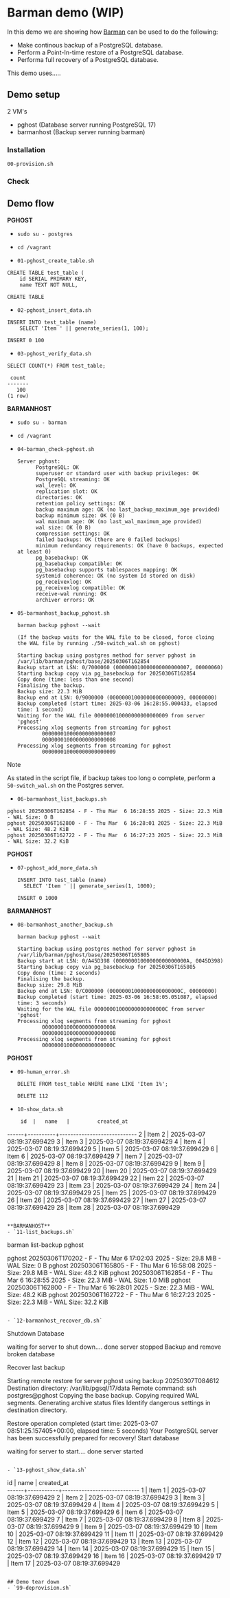 # Barman demo (WIP)
In this demo we are showing how [Barman](https://pgbarman.org/) can be used to do the following:
- Make continous backup of a PostgreSQL database.
- Perform a Point-In-time restore of a PostgreSQL database.
- Performa full recovery of a PostgreSQL database.

This demo uses.....

## Demo setup
2 VM's
- pghost (Database server running PostgreSQL 17)
- barmanhost (Backup server running barman)

### Installation
`00-provision.sh`

### Check

## Demo flow
**PGHOST**
- `sudo su - postgres`
- `cd /vagrant`

- `01-pghost_create_table.sh`
```
CREATE TABLE test_table (
    id SERIAL PRIMARY KEY,
    name TEXT NOT NULL,
    
CREATE TABLE
```

- `02-pghost_insert_data.sh`
```
INSERT INTO test_table (name)
    SELECT 'Item ' || generate_series(1, 100);

INSERT 0 100
```

- `03-pghost_verify_data.sh`
```
SELECT COUNT(*) FROM test_table;

 count 
-------
   100
(1 row)
```

**BARMANHOST**
- `sudo su - barman`
- `cd /vagrant`
- `04-barman_check-pghost.sh`

  ```
  Server pghost:
        PostgreSQL: OK
        superuser or standard user with backup privileges: OK
        PostgreSQL streaming: OK
        wal_level: OK
        replication slot: OK
        directories: OK
        retention policy settings: OK
        backup maximum age: OK (no last_backup_maximum_age provided)
        backup minimum size: OK (0 B)
        wal maximum age: OK (no last_wal_maximum_age provided)
        wal size: OK (0 B)
        compression settings: OK
        failed backups: OK (there are 0 failed backups)
        minimum redundancy requirements: OK (have 0 backups, expected at least 0)
        pg_basebackup: OK
        pg_basebackup compatible: OK
        pg_basebackup supports tablespaces mapping: OK
        systemid coherence: OK (no system Id stored on disk)
        pg_receivexlog: OK
        pg_receivexlog compatible: OK
        receive-wal running: OK
        archiver errors: OK
  ```

- `05-barmanhost_backup_pghost.sh`

  ```
  barman backup pghost --wait

  (If the backup waits for the WAL file to be closed, force cloing the WAL file by running ./50-switch_wal.sh on pghost)

  Starting backup using postgres method for server pghost in /var/lib/barman/pghost/base/20250306T162854
  Backup start at LSN: 0/7000060 (000000010000000000000007, 00000060)
  Starting backup copy via pg_basebackup for 20250306T162854
  Copy done (time: less than one second)
  Finalising the backup.
  Backup size: 22.3 MiB
  Backup end at LSN: 0/9000000 (000000010000000000000009, 00000000)
  Backup completed (start time: 2025-03-06 16:28:55.000433, elapsed time: 1 second)
  Waiting for the WAL file 000000010000000000000009 from server 'pghost'
  Processing xlog segments from streaming for pghost
          000000010000000000000007
          000000010000000000000008
  Processing xlog segments from streaming for pghost
          000000010000000000000009
  ```

> [!NOTE]
> As stated in the script file, if backup takes too long o complete, perform a `50-switch_wal.sh` on the Postgres server.

- `06-barmanhost_list_backups.sh`
```
pghost 20250306T162854 - F - Thu Mar  6 16:28:55 2025 - Size: 22.3 MiB - WAL Size: 0 B
pghost 20250306T162800 - F - Thu Mar  6 16:28:01 2025 - Size: 22.3 MiB - WAL Size: 48.2 KiB
pghost 20250306T162722 - F - Thu Mar  6 16:27:23 2025 - Size: 22.3 MiB - WAL Size: 32.2 KiB
```

**PGHOST**
- `07-pghost_add_more_data.sh`
  ```
  INSERT INTO test_table (name)
    SELECT 'Item ' || generate_series(1, 1000);

  INSERT 0 1000
  ```

**BARMANHOST**
- `08-barmanhost_another_backup.sh`
  ```
  barman backup pghost --wait

  Starting backup using postgres method for server pghost in /var/lib/barman/pghost/base/20250306T165805
  Backup start at LSN: 0/A45D398 (00000001000000000000000A, 0045D398)
  Starting backup copy via pg_basebackup for 20250306T165805
  Copy done (time: 2 seconds)
  Finalising the backup.
  Backup size: 29.8 MiB
  Backup end at LSN: 0/C000000 (00000001000000000000000C, 00000000)
  Backup completed (start time: 2025-03-06 16:58:05.051087, elapsed time: 3 seconds)
  Waiting for the WAL file 00000001000000000000000C from server 'pghost'
  Processing xlog segments from streaming for pghost
          00000001000000000000000A
          00000001000000000000000B
  Processing xlog segments from streaming for pghost
          00000001000000000000000C
  ```

**PGHOST**
- `09-human_error.sh`
  ```
  DELETE FROM test_table WHERE name LIKE 'Item 1%';

  DELETE 112
  ```

- `10-show_data.sh`
  ```
   id  |   name   |         created_at         
------+----------+----------------------------
    2 | Item 2   | 2025-03-07 08:19:37.699429
    3 | Item 3   | 2025-03-07 08:19:37.699429
    4 | Item 4   | 2025-03-07 08:19:37.699429
    5 | Item 5   | 2025-03-07 08:19:37.699429
    6 | Item 6   | 2025-03-07 08:19:37.699429
    7 | Item 7   | 2025-03-07 08:19:37.699429
    8 | Item 8   | 2025-03-07 08:19:37.699429
    9 | Item 9   | 2025-03-07 08:19:37.699429
   20 | Item 20  | 2025-03-07 08:19:37.699429
   21 | Item 21  | 2025-03-07 08:19:37.699429
   22 | Item 22  | 2025-03-07 08:19:37.699429
   23 | Item 23  | 2025-03-07 08:19:37.699429
   24 | Item 24  | 2025-03-07 08:19:37.699429
   25 | Item 25  | 2025-03-07 08:19:37.699429
   26 | Item 26  | 2025-03-07 08:19:37.699429
   27 | Item 27  | 2025-03-07 08:19:37.699429
   28 | Item 28  | 2025-03-07 08:19:37.699429
  ```

**BARMANHOST**
- `11-list_backups.sh`
  ```
  barman list-backup pghost

  pghost 20250306T170202 - F - Thu Mar  6 17:02:03 2025 - Size: 29.8 MiB - WAL Size: 0 B
  pghost 20250306T165805 - F - Thu Mar  6 16:58:08 2025 - Size: 29.8 MiB - WAL Size: 48.2 KiB
  pghost 20250306T162854 - F - Thu Mar  6 16:28:55 2025 - Size: 22.3 MiB - WAL Size: 1.0 MiB
  pghost 20250306T162800 - F - Thu Mar  6 16:28:01 2025 - Size: 22.3 MiB - WAL Size: 48.2 KiB
  pghost 20250306T162722 - F - Thu Mar  6 16:27:23 2025 - Size: 22.3 MiB - WAL Size: 32.2 KiB
  ```

- `12-barmanhost_recover_db.sh`
  ```
  Shutdown Database

  waiting for server to shut down.... done
  server stopped
  Backup and remove broken database

  Recover last backup

  Starting remote restore for server pghost using backup 20250307T084612
  Destination directory: /var/lib/pgsql/17/data
  Remote command: ssh postgres@pghost
  Copying the base backup.
  Copying required WAL segments.
  Generating archive status files
  Identify dangerous settings in destination directory.

  Restore operation completed (start time: 2025-03-07 08:51:25.157405+00:00, elapsed time: 5 seconds)
  Your PostgreSQL server has been successfully prepared for recovery!
  Start database

  waiting for server to start.... done
  server started
  ```

- `13-pghost_show_data.sh`
```
  id  |   name    |         created_at         
------+-----------+----------------------------
    1 | Item 1    | 2025-03-07 08:19:37.699429
    2 | Item 2    | 2025-03-07 08:19:37.699429
    3 | Item 3    | 2025-03-07 08:19:37.699429
    4 | Item 4    | 2025-03-07 08:19:37.699429
    5 | Item 5    | 2025-03-07 08:19:37.699429
    6 | Item 6    | 2025-03-07 08:19:37.699429
    7 | Item 7    | 2025-03-07 08:19:37.699429
    8 | Item 8    | 2025-03-07 08:19:37.699429
    9 | Item 9    | 2025-03-07 08:19:37.699429
   10 | Item 10   | 2025-03-07 08:19:37.699429
   11 | Item 11   | 2025-03-07 08:19:37.699429
   12 | Item 12   | 2025-03-07 08:19:37.699429
   13 | Item 13   | 2025-03-07 08:19:37.699429
   14 | Item 14   | 2025-03-07 08:19:37.699429
   15 | Item 15   | 2025-03-07 08:19:37.699429
   16 | Item 16   | 2025-03-07 08:19:37.699429
   17 | Item 17   | 2025-03-07 08:19:37.699429
```

## Demo tear down
- `99-deprovision.sh`
